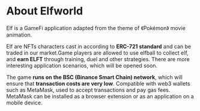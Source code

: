 # About Elfworld

Elf is a GameFi application adapted from the theme of 《Pokémon》 movie animation.

Elf are NFTs characters cast in according to **ERC-721 standard** and can be traded in our market.Game players are allowed to use elfball to collect elf, and **earn ELFT** through training, duel and other strategies. There are more interesting application scenarios, which will be opened soon.

The game **runs on the BSC (Binance Smart Chain) network**, which will ensure that **transaction costs are very low**. Compatible with web3 wallets such as MetaMask, used to accept transactions and pay gas fees. MetaMask can be installed as a browser extension or as an application on a mobile device.

